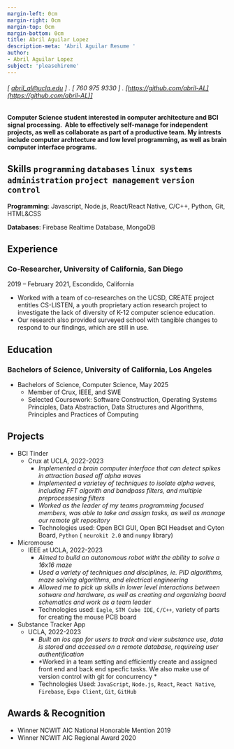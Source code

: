 ```yaml
---
margin-left: 0cm
margin-right: 0cm
margin-top: 0cm
margin-bottom: 0cm
title: Abril Aguilar Lopez
description-meta: 'Abril Aguilar Resume '
author:
- Abril Aguilar Lopez
subject: 'pleasehireme'
---
```

###### [ abril_al@ucla.edu ] . [ 760 975 9330 ] . [https://github.com/abril-AL](https://github.com/abril-AL)] 

#### Computer Science student interested in computer architecture and BCI signal processing.  Able to effectively self-manage for independent projects, as well as collaborate as part of a productive team. My intrests include computer archtecture and low level programming, as well as brain computer interface programs.

## Skills   ```programming``` ```databases``` ```linux systems administration``` ```project management``` ```version control```

**Programming**: Javascript, Node.js, React/React Native, C/C++, Python, Git, HTML&CSS

**Databases**: Firebase Realtime Database, MongoDB

## Experience

### Co-Researcher, University of California, San Diego

2019 – February 2021, Escondido, California

- Worked with a team of co-researches on the UCSD, CREATE project entitles CS-LISTEN, a youth proprietary action research project to investigate the lack of diversity of K-12 computer science education. 
- Our research also provided surveyed school with tangible changes to respond to our findings, which are still in use.

## Education

### Bachelors of Science, University of California, Los Angeles
- Bachelors of Science, Computer Science, May 2025
  - Member of Crux, IEEE, and SWE
  - Selected Coursework: Software Construction, Operating Systems Principles, Data Abstraction, Data Structures and Algorithms, Principles and Practices of Computing
  
## Projects

- BCI Tinder
  - Crux at UCLA, 2022-2023
    - *Implemented a brain computer interface that can detect spikes in attraction based off alpha waves*
    - *Implemented a varietey of techniques to isolate alpha waves, including FFT algorith and bandpass filters, and multiple preprocessesing filters*
    - *Worked as the leader of my teams programming focused members, was able to take and assign tasks, as well as manage our remote git repository*
    - Technologies used: Open BCI GUI, Open BCI Headset and Cyton Board, `Python` ( `neurokit 2.0` and `numpy` library)
- Micromouse
  - IEEE at UCLA, 2022-2023
    - *Aimed to build an autonomous robot witht the ability to solve a 16x16 maze*
    - *Used a variety of techniques and disciplines, ie. PID algorithms, maze solving algorithms, and electrical engineering*
    - *Allowed me to pick up skills in lower level interactions between sotware and hardware, as well as creating and organizing board schematics and work as a team leader*
    - Technologies used: `Eagle`, `STM Cube IDE`, `C/C++`, variety of parts for creating the mouse PCB board
- Substance Tracker App
  - UCLA, 2022-2023
    - *Built an ios app for users to track and view substance use, data is stored and accessed on a remote database, requireing user authentification*
    - *Worked in a team setting and efficiently create and assigned front end and back end specfic tasks. We also make use of version control with git for concurrency *
    - Technologies Used: `JavaScript`, `Node.js`, `React`, `React Native`, `Firebase`, `Expo Client`, `Git`, `GitHub`

## Awards & Recognition

- Winner NCWIT AIC National Honorable Mention 2019
- Winner NCWIT AIC Regional Award 2020